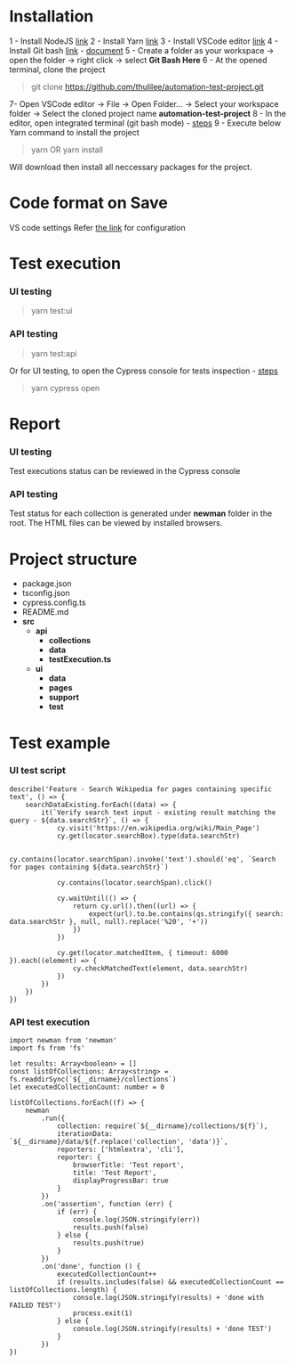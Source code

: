 # Installation

1 - Install NodeJS [link](https://nodejs.org/en/download)
2 - Install Yarn [link](https://classic.yarnpkg.com/lang/en/docs/install/#windows-stable)
3 - Install VSCode editor [link](https://code.visualstudio.com/download)
4 - Install Git bash [link](https://git-scm.com/downloads) - [document](https://git-scm.com/docs)
5 - Create a folder as your workspace -> open the folder -> right click -> select **Git Bash Here**
6 - At the opened terminal, clone the project

> git clone https://github.com/thulilee/automation-test-project.git

7- Open VSCode editor -> File -> Open Folder... -> Select your workspace folder -> Select the cloned project name **automation-test-project**
8 - In the editor, open integrated terminal (git bash mode) - [steps](https://code.visualstudio.com/docs/terminal/basics)
9 - Execute below Yarn command to install the project

> yarn
> OR
> yarn install

Will download then install all neccessary packages for the project.

# Code format on Save

VS code settings
Refer [the link](https://www.digitalocean.com/community/tutorials/how-to-format-code-with-prettier-in-visual-studio-code) for configuration

# Test execution

### UI testing

> yarn test:ui

### API testing

> yarn test:api

Or for UI testing, to open the Cypress console for tests inspection - [steps](https://docs.cypress.io/guides/getting-started/opening-the-app)

> yarn cypress open

# Report

### UI testing

Test executions status can be reviewed in the Cypress console

### API testing

Test status for each collection is generated under **newman** folder in the root. The HTML files can be viewed by installed browsers.

# Project structure

-   package.json
-   tsconfig.json
-   cypress.config.ts
-   README.md
-   **src**
    -   **api**
        -   **collections**
        -   **data**
        -   **testExecution.ts**
    -   **ui**
        -   **data**
        -   **pages**
        -   **support**
        -   **test**

# Test example

### UI test script

```
describe('Feature - Search Wikipedia for pages containing specific text', () => {
    searchDataExisting.forEach((data) => {
        it(`Verify search text input - existing result matching the query - ${data.searchStr}`, () => {
            cy.visit('https://en.wikipedia.org/wiki/Main_Page')
            cy.get(locator.searchBox).type(data.searchStr)

            cy.contains(locator.searchSpan).invoke('text').should('eq', `Search for pages containing ${data.searchStr}`)

            cy.contains(locator.searchSpan).click()

            cy.waitUntil(() => {
                return cy.url().then((url) => {
                    expect(url).to.be.contains(qs.stringify({ search: data.searchStr }, null, null).replace('%20', '+'))
                })
            })

            cy.get(locator.matchedItem, { timeout: 6000 }).each((element) => {
                cy.checkMatchedText(element, data.searchStr)
            })
        })
    })
})

```

### API test execution

```
import newman from 'newman'
import fs from 'fs'

let results: Array<boolean> = []
const listOfCollections: Array<string> = fs.readdirSync(`${__dirname}/collections`)
let executedCollectionCount: number = 0

listOfCollections.forEach((f) => {
    newman
        .run({
            collection: require(`${__dirname}/collections/${f}`),
            iterationData: `${__dirname}/data/${f.replace('collection', 'data')}`,
            reporters: ['htmlextra', 'cli'],
            reporter: {
                browserTitle: 'Test report',
                title: 'Test Report',
                displayProgressBar: true
            }
        })
        .on('assertion', function (err) {
            if (err) {
                console.log(JSON.stringify(err))
                results.push(false)
            } else {
                results.push(true)
            }
        })
        .on('done', function () {
            executedCollectionCount++
            if (results.includes(false) && executedCollectionCount == listOfCollections.length) {
                console.log(JSON.stringify(results) + 'done with FAILED TEST')
                process.exit(1)
            } else {
                console.log(JSON.stringify(results) + 'done TEST')
            }
        })
})

```
